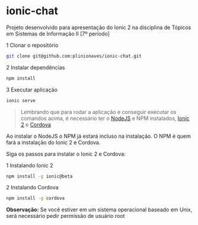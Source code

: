 # ionic-chat
Projeto desenvolvido para apresentação do Ionic 2 na disciplina de Tópicos em Sistemas de Informação II [7º período]

1 Clonar o repositório
```bash
git clone git@github.com:plinionaves/ionic-chat.git
```

2 Instalar dependências
```bash
npm install
```

3 Executar aplicação
```bash
ionic serve
```

> Lembrando que para rodar a aplicação e conseguir executar os comandos acima, é necessário ter o [NodeJS](https://nodejs.org/en/) e NPM instalados, [Ionic 2](http://ionicframework.com/docs/v2/) e [Cordova](https://cordova.apache.org/)

Ao instalar o NodeJS o NPM já estará incluso na instalação. O NPM é quem fará a instalação do Ionic 2 e Cordova.

Siga os passos para instalar o Ionic 2 e Cordova:

1 Instalando Ionic 2
```bash
npm install -g ionic@beta
```

2 Instalando Cordova
```bash
npm install -g cordova
```

**Observação:** Se você estiver em um sistema operacional baseado em Unix, será necessário pedir permissão de usuário root
